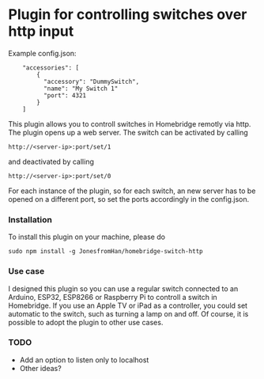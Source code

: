 
# Plugin for controlling switches over http input

Example config.json:

```
    "accessories": [
        {
          "accessory": "DummySwitch",
          "name": "My Switch 1"
		  "port": 4321
        }   
    ]

```

This plugin allows you to controll switches in Homebridge remotly via http. The plugin opens up a web server. The switch can be activated by calling
```
http://<server-ip>:port/set/1
```
and deactivated by calling
```
http://<server-ip>:port/set/0
```

For each instance of the plugin, so for each switch, an new server has to be opened on a different port, so set the ports accordingly in the config.json.

### Installation
To install this plugin on your machine, please do
```
sudo npm install -g JonesfromHan/homebridge-switch-http
```

### Use case
I designed this plugin so you can use a regular switch connected to an Arduino, ESP32, ESP8266 or Raspberry Pi to controll a switch in Homebridge. If you use an Apple TV or iPad as a controller, you could set automatic to the switch, such as turning a lamp on and off.
Of course, it is possible to adopt the plugin to other use cases.

### TODO
* Add an option to listen only to localhost
* Other ideas?